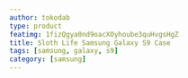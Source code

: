 ```yaml
---
author: tokodab
type: product
featimg: 1fizQgya0nd9oacXOyhoube3quHvgsHgZ
title: Sloth Life Samsung Galaxy S9 Case
tags: [samsung, galaxy, s9]
category: [samsung]
---
```

